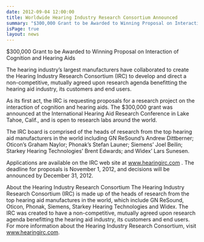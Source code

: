 ```yaml
---
date: 2012-09-04 12:00:00
title: Worldwide Hearing Industry Research Consortium Announced
summary: "$300,000 Grant to be Awarded to Winning Proposal on Interaction of Cognition and Hearing Aids The hearing industry’s largest manufacturers have collaborated to create the Hearing Industry Research Consortium (IRC) to develop and direct a non-competitive, mutually agreed upon research agenda benefitting the hearing aid industry, its customers and end users. As its first act,..."
isPage: true
layout: news
---
```


$300,000 Grant to be Awarded to Winning Proposal on Interaction of Cognition
and Hearing Aids

The hearing industry’s largest manufacturers have collaborated to create the
Hearing Industry Research Consortium (IRC) to develop and direct a
non-competitive, mutually agreed upon research agenda benefitting the hearing
aid industry, its customers and end users.

As its first act, the IRC is requesting proposals for a research project on the
interaction of cognition and hearing aids. The $300,000 grant was announced at
the International Hearing Aid Research Conference in Lake Tahoe, Calif., and is
open to research labs around the world.

The IRC board is comprised of the heads of research from the top hearing aid
manufacturers in the world including GN ReSound’s Andrew Dittberner; Oticon’s
Graham Naylor; Phonak’s Stefan Launer; Siemens’ Joel Beilin; Starkey Hearing
Technologies’ Brent Edwards; and Widex’ Lars Sunesen.

Applications are available on the IRC web site at www.hearingirc.com . The
deadline for proposals is November 1, 2012, and decisions will be announced by
December 31, 2012.

About the Hearing Industry Research Consortium The Hearing Industry Research
Consortium (IRC) is made up of the heads of research from the top hearing aid
manufactures in the world, which include GN ReSound, Oticon, Phonak, Siemens,
Starkey Hearing Technologies and Widex. The IRC was created to have a
non-competitive, mutually agreed upon research agenda benefitting the hearing
aid industry, its customers and end users. For more information about the
Hearing Industry Research Consortium, visit www.hearingirc.com.
